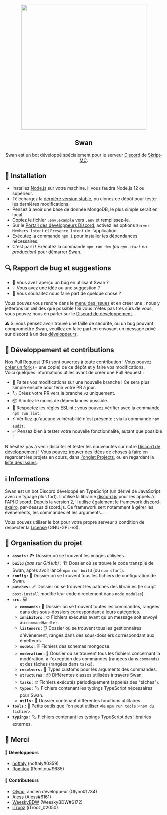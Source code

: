 <p align="center"><img width=400px src="https://skript-mc.fr/assets/images/logo.png"></p>
<h2 align="center">Swan</h2>
<p align="center">
    Swan est un bot développé spécialement pour le serveur <a href="https://discord.com/invite/J3NSGaE">Discord</a> de <a href="https://skript-mc.fr">Skript-MC</a>.
</p>

## 🚀 Installation

- Installez [Node.js](https://nodejs.org/fr/) sur votre machine. Il vous faudra Node.js 12 ou supérieur.
- Téléchargez la [dernière version stable](https://github.com/Skript-MC/Swan/releases/latest), ou clonez ce dépôt pour tester les dernières modifications.
- Pensez à avoir une base de donnée MongoDB, le plus simple serait en local.
- Copiez le fichier `.env.example` vers `.env` et remplissez-le.
- Sur le [Portail des développeurs Discord](https://discord.com/developers/applications), activez les options `Server Members Intent` et `Presence Intent` de l'application.
- Exécutez la commande `npm i` pour installer les dépendances nécessaires.
- C'est parti ! Exécutez la commande `npm run dev` *(ou `npm start` en production)* pour démarrer Swan.

## 🔍 Rapport de bug et suggestions

- 🐛 Vous avez aperçu un bug en utilisant Swan ?
- 💡 Vous avez une idée ou une suggestion ?
- 💬 Vous souhaitez nous faire part de quelque chose ?

Vous pouvez vous rendre dans le [menu des issues](https://github.com/Skript-MC/Swan/issues) et en créer une ; nous y jetterons un œil dès que possible !
Si vous n'êtes pas très sûrs de vous, vous pouvez nous en parler sur le [Discord de développement](https://discord.com/njSgX3w).

:warning: Si vous pensez avoir trouvé une faille de sécurité, ou un bug pouvant compromettre Swan, veuillez en faire part en envoyant un message privé sur discord à un des [développeurs](#-Merci).

## 🔨 Développement et contributions

Nos Pull Request (PR) sont ouvertes à toute contribution ! Vous pouvez [créer un fork](https://github.com/Skript-MC/Swan/fork) (= une copie) de ce dépôt et y faire vos modifications. \
Voici quelques informations utiles avant de créer une Pull Request :

- 🔀 Faites vos modifications sur une nouvelle branche ! Ce sera plus simple ensuite pour tenir votre PR à jour.
- 🏷️ Créez votre PR vers la branche `v2` uniquement.
- 📦 Ajoutez le moins de dépendances possible.
- 🚨 Respectez les règles ESLint ; vous pouvez vérifier avec la commande `npm run lint`.
- ⚡️ Vérifiez qu'aucune vulnérabilité n'est présente ; via la commande `npm audit`.
- ✅ Pensez bien à tester votre nouvelle fonctionnalité, autant que possible !

N'hésitez pas à venir discuter et tester les nouveautés sur notre [Discord de développement](https://discord.com/njSgX3w) !
Vous pouvez trouver des idées de choses à faire en regardant les projets en cours, dans [l'onglet Projects](https://github.com/Skript-MC/Swan/projects), ou en regardant la [liste des Issues](https://github.com/Skript-MC/Swan/issues).

## ℹ️ Informations

Swan est un bot Discord développé en TypeScript (un dérivé de JavaScript avec un typage plus fort). Il utilise la librairie [discord.js](https://npmjs.com/package/discord.js) pour les appels à l'API Discord.
Depuis la version 2, il utilise également le framework [discord-akairo](https://npmjs.com/package/discord-akairo), par-dessus discord.js.
Ce framework sert notamment à gérer les évènements, les commandes et les arguments...

Vous pouvez utiliser le bot pour votre propre serveur à condition de respecter la [License](https://github.com/Skript-MC/Swan/blob/master/LICENSE) (GNU-GPL-v3).

## 📂 Organisation du projet

- **`assets` :** 🏞 Dossier où se trouvent les images utilisées.
- **`build`** *(pas sur GitHub)* **:** 🏗 Dossier où se trouve le code transpilé de Swan, après avoir lancé `npm run build` (ou `npm start`).
- **`config` :** 📑 Dossier où se trouvent tous les fichiers de configuration de Swan.
- **`patches` :** 🩹 Dossier où se trouvent les patches des librairies (le script `post-install` modifie leur code directement dans `node_modules`).
- **`src` :** 💻
  - **`commands` :** 💬 Dossier où se trouvent toutes les commandes, rangées dans des sous-dossiers correspondant à leurs catégories.
  - **`inhibitors` :** ⚙️ Fichiers exécutés avant qu'un message soit envoyé au `commandHandler`.
  - **`listeners` :** 👂 Dossier où se trouvent tous les gestionnaires d'évènement, rangés dans des sous-dossiers correspondant aux émetteurs.
  - **`models` :** 🗄 Fichiers des schemas mongoose.
  - **`moderation` :** 🔨 Dossier où se trouvent tous les fichiers concernant la modération, à l'exception des commandes (rangées dans `commands`) et des tâches (rangées dans `tasks`).
  - **`resolvers` :** 🧷 Types customs pour les arguments des commandes.
  - **`structures` :** 📦 Différentes classes utilisées à travers Swan.
  - **`tasks` :** ⏱ Fichiers exécutés périodiquement (appelés des "tâches").
  - **`types` :** 🏷 Fichiers contenant les typings TypeScript nécessaires pour Swan.
  - **`utils` :** 🧰 Dossier contenant différentes fonctions utilitaires.
- **`tools` :** 📄 Petits outils que l'on peut utiliser via `npm run tools:<nom du fichier>`.
- **`typings` :** 🏷 Fichiers contenant les typings TypeScript des librairies externes.

## 🙏 Merci

#### 👥 Développeurs

- [noftaly](https://github.com/noftaly) (noftaly#0359)
- [Romitou](https://github.com/Romitou) (Romitou#9685)

#### 👷 Contributeurs

- [Olyno](https://github.com/Olyno), ancien développeur (Olyno#1234)
- [Aless](https://github.com/BakaAless) (Aless#6161)
- [WeeskyBDW](https://github.com/WeeskyBDW) (WeeskyBDW#6172)
- [iTrooz](https://github.com/iTrooz) (iTrooz_#2050)
